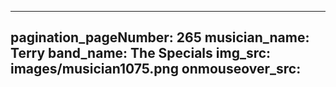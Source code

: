 ------
pagination_pageNumber: 265
musician_name: Terry
band_name: The Specials
img_src: images/musician1075.png
onmouseover_src: 
------